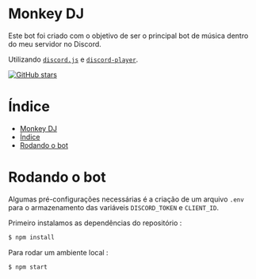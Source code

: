 # Monkey DJ

Este bot foi criado com o objetivo de ser o principal bot de música dentro do meu servidor no Discord.

Utilizando [`discord.js`](https://discord.js.org/#/) e [`discord-player`](https://discord-player.js.org/).

[![GitHub stars](https://img.shields.io/github/stars/Casca0/monkeybrain?label=Stars&logo=github&logoColor=white&style=flat-square)](https://github.com/Casca0/monkeybrain/stargazers)

# Índice
- [Monkey DJ](#monkey-dj)
- [Índice](#índice)
- [Rodando o bot](#rodando-o-bot)
  
# Rodando o bot

Algumas pré-configurações necessárias é a criação de um arquivo `.env` para o armazenamento das variáveis `DISCORD_TOKEN` e `CLIENT_ID`.

Primeiro instalamos as dependências do repositório :
  
```bash
$ npm install
```

Para rodar um ambiente local :

```bash
$ npm start
```
